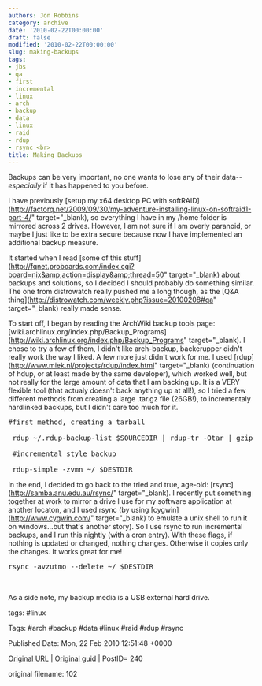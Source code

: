 ```yaml
---
authors: Jon Robbins
category: archive
date: '2010-02-22T00:00:00'
draft: false
modified: '2010-02-22T00:00:00'
slug: making-backups
tags:
- jbs
- qa
- first
- incremental
- linux
- arch
- backup
- data
- linux
- raid
- rdup
- rsync <br>
title: Making Backups
---
```


Backups can be very important, no one wants to lose any of their data--<em>especially</em> if it has happened to you before.

 I have previously [setup my x64 desktop PC with softRAID](http://factorq.net/2009/09/30/my-adventure-installing-linux-on-softraid1-part-4/" target="_blank), so everything I have in my /home folder is mirrored across 2 drives.  However, I am not sure if I am overly paranoid, or maybe I just like to be extra secure because now I have implemented an additional backup measure.

 It started when I read [some of this stuff](http://fqnet.proboards.com/index.cgi?board=nix&amp;action=display&amp;thread=50" target="_blank) about backups and solutions, so I decided I should probably do something similar.  The one from distrowatch really pushed me a long though, as the [Q&amp;A thing](http://distrowatch.com/weekly.php?issue=20100208#qa" target="_blank) really made sense.

 To start off, I began by reading the ArchWiki backup tools page: [wiki.archlinux.org/index.php/Backup_Programs](http://wiki.archlinux.org/index.php/Backup_Programs" target="_blank).  I chose to try a few of them, I didn't like arch-backup, backerupper didn't really work the way I liked.  A few more just didn't work for me.<!--more-->
I used [rdup](http://www.miek.nl/projects/rdup/index.html" target="_blank) (continuation of hdup, or at least made by the same developer), which worked well, but not really for the large amount of data that I am backing up.  It is a VERY flexible tool (that actualy doesn't back anything up at all!), so I tried a few different methods from creating a large .tar.gz file (26GB!), to incrementaly hardlinked backups, but I didn't care too much for it.

 <pre>#first method, creating a tarball

 rdup ~/.rdup-backup-list $SOURCEDIR | rdup-tr -Otar | gzip -c -f &gt; $DESTDIR

 #incremental style backup

 rdup-simple -zvmn ~/ $DESTDIR</pre>
In the end, I decided to go back to the tried and true, age-old: [rsync](http://samba.anu.edu.au/rsync/" target="_blank).  I recently put something together at work to mirror a drive I use for my software application at another locaton, and I used rsync (by using [cygwin](http://www.cygwin.com/" target="_blank) to emulate a unix shell to run it on windows...but that's another story).  So I use rsync to run incremental backups, and I run this nightly (with a cron entry). With these flags, if nothing is updated or changed, nothing changes.  Otherwise it copies only the changes.  It works great for me!

 <pre>rsync -avzutmo --delete ~/ $DESTDIR

 </pre>
As a side note, my backup media is a USB external hard drive.

 



tags: #linux 

Tags:  #arch #backup #data #linux #raid #rdup #rsync 


Published Date: Mon, 22 Feb 2010 12:51:48 +0000 

[Original URL](http://factorq.net/2010/02/22/making-backups/) | [Original guid](http://factorq.net/?p=240) | PostID= 240

 original filename: 102
